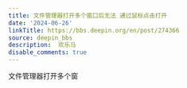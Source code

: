 ```yaml
---
title: 文件管理器打开多个窗口后无法 通过鼠标点击打开
date: '2024-06-26'
linkTitle: https://bbs.deepin.org/en/post/274366
source: deepin_bbs
description:  欢乐马 
disable_comments: true
---
```

文件管理器打开多个窗
